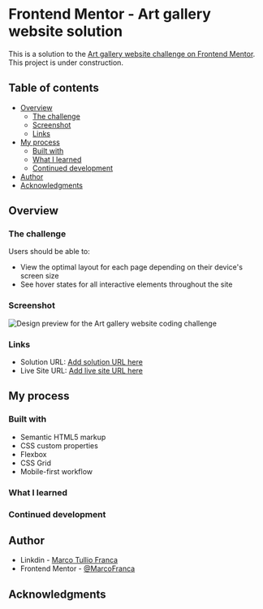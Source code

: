 # Frontend Mentor - Art gallery website solution

This is a solution to the [Art gallery website challenge on Frontend Mentor](https://www.frontendmentor.io/challenges/art-gallery-website-yVdrZlxyA). This project is under construction. 

## Table of contents

- [Overview](#overview)
  - [The challenge](#the-challenge)
  - [Screenshot](#screenshot)
  - [Links](#links)
- [My process](#my-process)
  - [Built with](#built-with)
  - [What I learned](#what-i-learned)
  - [Continued development](#continued-development)
- [Author](#author)
- [Acknowledgments](#acknowledgments)

## Overview

### The challenge

Users should be able to:

- View the optimal layout for each page depending on their device's screen size
- See hover states for all interactive elements throughout the site

### Screenshot

![Design preview for the Art gallery website coding challenge](../preview.jpg)

### Links

- Solution URL: [Add solution URL here](https://github.com/MarcoFranca/Art-gallery-website)
- Live Site URL: [Add live site URL here](https://marcofranca.github.io/Art-gallery-website/)

## My process

### Built with

- Semantic HTML5 markup
- CSS custom properties
- Flexbox
- CSS Grid
- Mobile-first workflow

### What I learned

### Continued development

## Author
- Linkdin - [Marco Tullio Franca](https://www.linkedin.com/in/marco-franca/)
- Frontend Mentor - [@MarcoFranca](https://www.frontendmentor.io/profile/MarcoFranca)

## Acknowledgments
